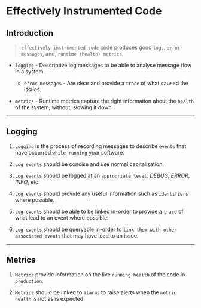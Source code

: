 # Effectively Instrumented Code

## Introduction

> `effectively instrumented code` code produces good `logs`, `error messages`, and, `runtime (health) metrics`.

* `logging` - Descriptive log messages to be able to analyse message flow in a system.

    * `error messages` - Are clear and provide a `trace` of what caused the issues.

* `metrics` - Runtime metrics capture the right information about the `health` of the system, without, slowing it down.

---

## Logging

1. `Logging` is the process of recording messages to describe `events` that have occurred `while running` your software.

2. `Log events` should be concise and use normal capitalization.

3. `Log events` should be logged at an `appropriate level`: _DEBUG_, _ERROR_, _INFO_, etc.

4. `Log events` should provide any useful information such as `identifiers` where possible.

5. `Log events` should be able to be linked in-order to provide a `trace` of what lead to an event where possible.

6. `Log events` should be queryable in-order to `link them with other associated events` that may have lead to an issue.

---

## Metrics

1. `Metrics` provide information on the live `running health` of the code in `production`.

2. `Metrics` should be linked to `alarms` to raise alerts when the `metric health` is not as is expected.